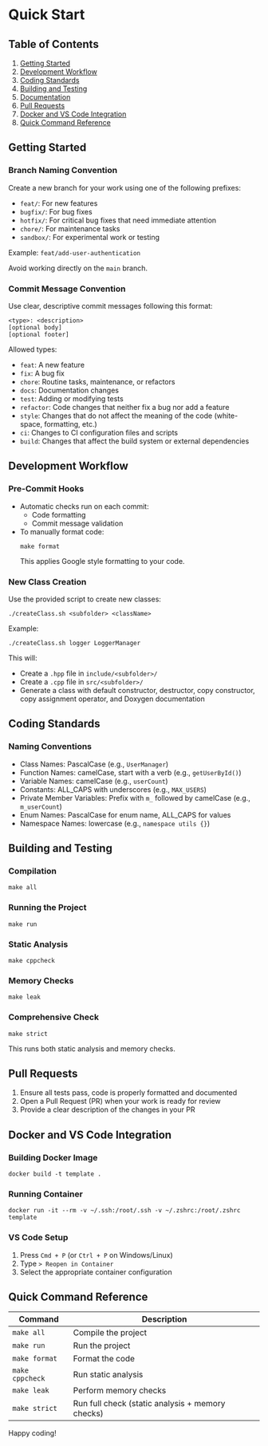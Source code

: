 # Quick Start

## Table of Contents
1. [Getting Started](#getting-started)
2. [Development Workflow](#development-workflow)
3. [Coding Standards](#coding-standards)
4. [Building and Testing](#building-and-testing)
5. [Documentation](#documentation)
6. [Pull Requests](#pull-requests)
7. [Docker and VS Code Integration](#docker-and-vs-code-integration)
8. [Quick Command Reference](#quick-command-reference)

## Getting Started

### Branch Naming Convention
Create a new branch for your work using one of the following prefixes:
- `feat/`: For new features
- `bugfix/`: For bug fixes
- `hotfix/`: For critical bug fixes that need immediate attention
- `chore/`: For maintenance tasks
- `sandbox/`: For experimental work or testing

Example: `feat/add-user-authentication`

Avoid working directly on the `main` branch.

### Commit Message Convention
Use clear, descriptive commit messages following this format:
```
<type>: <description>
[optional body]
[optional footer]
```

Allowed types:
- `feat`: A new feature
- `fix`: A bug fix
- `chore`: Routine tasks, maintenance, or refactors
- `docs`: Documentation changes
- `test`: Adding or modifying tests
- `refactor`: Code changes that neither fix a bug nor add a feature
- `style`: Changes that do not affect the meaning of the code (white-space, formatting, etc.)
- `ci`: Changes to CI configuration files and scripts
- `build`: Changes that affect the build system or external dependencies

## Development Workflow

### Pre-Commit Hooks
- Automatic checks run on each commit:
  - Code formatting
  - Commit message validation
- To manually format code:
  ```
  make format
  ```
  This applies Google style formatting to your code.

### New Class Creation
Use the provided script to create new classes:

```
./createClass.sh <subfolder> <className>
```

Example:
```
./createClass.sh logger LoggerManager
```

This will:
- Create a `.hpp` file in `include/<subfolder>/`
- Create a `.cpp` file in `src/<subfolder>/`
- Generate a class with default constructor, destructor, copy constructor, copy assignment operator, and Doxygen documentation

## Coding Standards

### Naming Conventions
- Class Names: PascalCase (e.g., `UserManager`)
- Function Names: camelCase, start with a verb (e.g., `getUserById()`)
- Variable Names: camelCase (e.g., `userCount`)
- Constants: ALL_CAPS with underscores (e.g., `MAX_USERS`)
- Private Member Variables: Prefix with `m_` followed by camelCase (e.g., `m_userCount`)
- Enum Names: PascalCase for enum name, ALL_CAPS for values
- Namespace Names: lowercase (e.g., `namespace utils {}`)

## Building and Testing

### Compilation
```
make all
```

### Running the Project
```
make run
```

### Static Analysis
```
make cppcheck
```

### Memory Checks
```
make leak
```

### Comprehensive Check
```
make strict
```
This runs both static analysis and memory checks.

## Pull Requests
1. Ensure all tests pass, code is properly formatted and documented
2. Open a Pull Request (PR) when your work is ready for review
3. Provide a clear description of the changes in your PR

## Docker and VS Code Integration

### Building Docker Image
```
docker build -t template .
```

### Running Container
```
docker run -it --rm -v ~/.ssh:/root/.ssh -v ~/.zshrc:/root/.zshrc template
```

### VS Code Setup
1. Press `Cmd + P` (or `Ctrl + P` on Windows/Linux)
2. Type `> Reopen in Container`
3. Select the appropriate container configuration

## Quick Command Reference

| Command | Description |
|---------|-------------|
| `make all` | Compile the project |
| `make run` | Run the project |
| `make format` | Format the code |
| `make cppcheck` | Run static analysis |
| `make leak` | Perform memory checks |
| `make strict` | Run full check (static analysis + memory checks) |

Happy coding!

